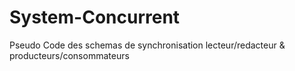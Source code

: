 # System-Concurrent
Pseudo Code des schemas de synchronisation lecteur/redacteur & producteurs/consommateurs
